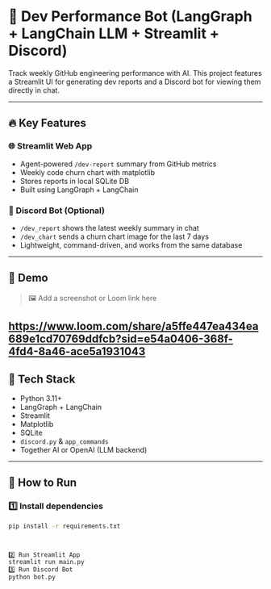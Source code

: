 
# 🧠 Dev Performance Bot (LangGraph + LangChain LLM + Streamlit + Discord)


Track weekly GitHub engineering performance with AI. This project features a Streamlit UI for generating dev reports and a Discord bot for viewing them directly in chat.

---

## 🔥 Key Features

### 🌐 Streamlit Web App
- Agent-powered `/dev-report` summary from GitHub metrics
- Weekly code churn chart with matplotlib
- Stores reports in local SQLite DB
- Built using LangGraph + LangChain

### 🤖 Discord Bot (Optional)
- `/dev_report` shows the latest weekly summary in chat
- `/dev_chart` sends a churn chart image for the last 7 days
- Lightweight, command-driven, and works from the same database

---

## 📸 Demo

> 🖼️ Add a screenshot or Loom link here
> 
https://www.loom.com/share/a5ffe447ea434ea689e1cd70769ddfcb?sid=e54a0406-368f-4fd4-8a46-ace5a1931043
---

## 🧠 Tech Stack

- Python 3.11+
- LangGraph + LangChain
- Streamlit
- Matplotlib
- SQLite
- `discord.py` & `app_commands`
- Together AI or OpenAI (LLM backend)

---

## 🚀 How to Run

### 1️⃣ Install dependencies

```bash
pip install -r requirements.txt



2️⃣ Run Streamlit App
streamlit run main.py
3️⃣ Run Discord Bot
python bot.py



